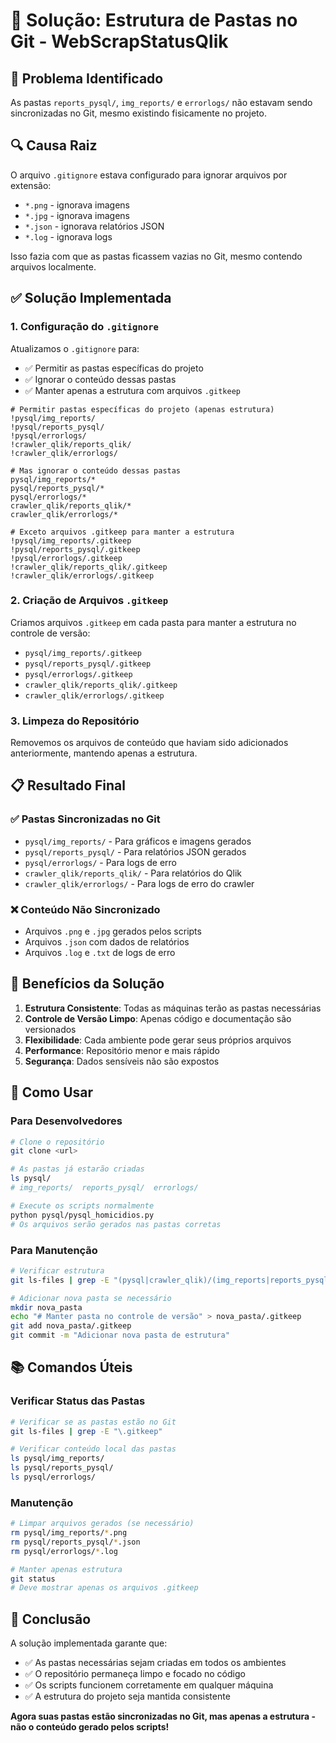# 📁 Solução: Estrutura de Pastas no Git - WebScrapStatusQlik

## 🎯 Problema Identificado

As pastas `reports_pysql/`, `img_reports/` e `errorlogs/` não estavam sendo sincronizadas no Git, mesmo existindo fisicamente no projeto.

## 🔍 Causa Raiz

O arquivo `.gitignore` estava configurado para ignorar arquivos por extensão:
- `*.png` - ignorava imagens
- `*.jpg` - ignorava imagens  
- `*.json` - ignorava relatórios JSON
- `*.log` - ignorava logs

Isso fazia com que as pastas ficassem vazias no Git, mesmo contendo arquivos localmente.

## ✅ Solução Implementada

### 1. Configuração do `.gitignore`

Atualizamos o `.gitignore` para:
- ✅ Permitir as pastas específicas do projeto
- ✅ Ignorar o conteúdo dessas pastas
- ✅ Manter apenas a estrutura com arquivos `.gitkeep`

```gitignore
# Permitir pastas específicas do projeto (apenas estrutura)
!pysql/img_reports/
!pysql/reports_pysql/
!pysql/errorlogs/
!crawler_qlik/reports_qlik/
!crawler_qlik/errorlogs/

# Mas ignorar o conteúdo dessas pastas
pysql/img_reports/*
pysql/reports_pysql/*
pysql/errorlogs/*
crawler_qlik/reports_qlik/*
crawler_qlik/errorlogs/*

# Exceto arquivos .gitkeep para manter a estrutura
!pysql/img_reports/.gitkeep
!pysql/reports_pysql/.gitkeep
!pysql/errorlogs/.gitkeep
!crawler_qlik/reports_qlik/.gitkeep
!crawler_qlik/errorlogs/.gitkeep
```

### 2. Criação de Arquivos `.gitkeep`

Criamos arquivos `.gitkeep` em cada pasta para manter a estrutura no controle de versão:

- `pysql/img_reports/.gitkeep`
- `pysql/reports_pysql/.gitkeep`
- `pysql/errorlogs/.gitkeep`
- `crawler_qlik/reports_qlik/.gitkeep`
- `crawler_qlik/errorlogs/.gitkeep`

### 3. Limpeza do Repositório

Removemos os arquivos de conteúdo que haviam sido adicionados anteriormente, mantendo apenas a estrutura.

## 📋 Resultado Final

### ✅ Pastas Sincronizadas no Git
- `pysql/img_reports/` - Para gráficos e imagens gerados
- `pysql/reports_pysql/` - Para relatórios JSON gerados
- `pysql/errorlogs/` - Para logs de erro
- `crawler_qlik/reports_qlik/` - Para relatórios do Qlik
- `crawler_qlik/errorlogs/` - Para logs de erro do crawler

### ❌ Conteúdo Não Sincronizado
- Arquivos `.png` e `.jpg` gerados pelos scripts
- Arquivos `.json` com dados de relatórios
- Arquivos `.log` e `.txt` de logs de erro

## 🎯 Benefícios da Solução

1. **Estrutura Consistente**: Todas as máquinas terão as pastas necessárias
2. **Controle de Versão Limpo**: Apenas código e documentação são versionados
3. **Flexibilidade**: Cada ambiente pode gerar seus próprios arquivos
4. **Performance**: Repositório menor e mais rápido
5. **Segurança**: Dados sensíveis não são expostos

## 🔧 Como Usar

### Para Desenvolvedores
```bash
# Clone o repositório
git clone <url>

# As pastas já estarão criadas
ls pysql/
# img_reports/  reports_pysql/  errorlogs/

# Execute os scripts normalmente
python pysql/pysql_homicidios.py
# Os arquivos serão gerados nas pastas corretas
```

### Para Manutenção
```bash
# Verificar estrutura
git ls-files | grep -E "(pysql|crawler_qlik)/(img_reports|reports_pysql|reports_qlik|errorlogs)"

# Adicionar nova pasta se necessário
mkdir nova_pasta
echo "# Manter pasta no controle de versão" > nova_pasta/.gitkeep
git add nova_pasta/.gitkeep
git commit -m "Adicionar nova pasta de estrutura"
```

## 📚 Comandos Úteis

### Verificar Status das Pastas
```bash
# Verificar se as pastas estão no Git
git ls-files | grep -E "\.gitkeep"

# Verificar conteúdo local das pastas
ls pysql/img_reports/
ls pysql/reports_pysql/
ls pysql/errorlogs/
```

### Manutenção
```bash
# Limpar arquivos gerados (se necessário)
rm pysql/img_reports/*.png
rm pysql/reports_pysql/*.json
rm pysql/errorlogs/*.log

# Manter apenas estrutura
git status
# Deve mostrar apenas os arquivos .gitkeep
```

## 🎉 Conclusão

A solução implementada garante que:
- ✅ As pastas necessárias sejam criadas em todos os ambientes
- ✅ O repositório permaneça limpo e focado no código
- ✅ Os scripts funcionem corretamente em qualquer máquina
- ✅ A estrutura do projeto seja mantida consistente

**Agora suas pastas estão sincronizadas no Git, mas apenas a estrutura - não o conteúdo gerado pelos scripts!**

